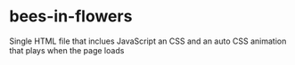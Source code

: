 # bees-in-flowers
Single HTML file that inclues JavaScript an CSS and an auto CSS animation that plays when the page loads
